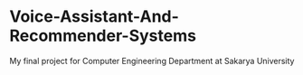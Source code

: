 # Voice-Assistant-And-Recommender-Systems
My final project for Computer Engineering Department at Sakarya University
